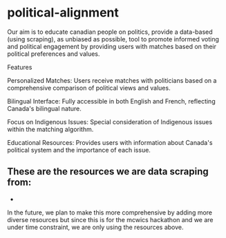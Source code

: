 # political-alignment
Our aim is to educate canadian people on politics, provide a data-based (using scraping), as unbiased as possible, tool to promote informed voting and political engagement by providing users with matches based on their political preferences and values. 

Features

Personalized Matches: Users receive matches with politicians based on a comprehensive comparison of political views and values.

Bilingual Interface: Fully accessible in both English and French, reflecting Canada's bilingual nature.

Focus on Indigenous Issues: Special consideration of Indigenous issues within the matching algorithm.

Educational Resources: Provides users with information about Canada's political system and the importance of each issue.


These are the resources we are data scraping from:
-
-

In the future, we plan to make this more comprehensive by adding more diverse resources but since this is for the mcwics hackathon and we are under time constraint, we are only using the resources above. 
